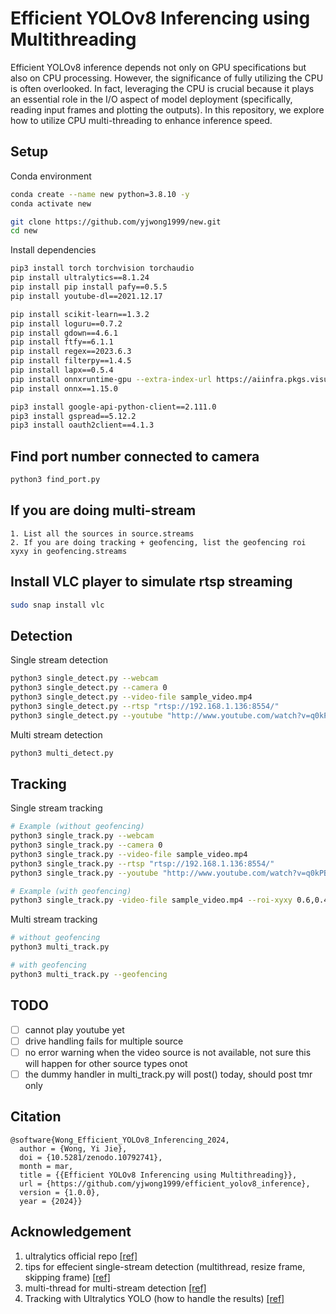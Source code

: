# Efficient YOLOv8 Inferencing using Multithreading

Efficient YOLOv8 inference depends not only on GPU specifications but also on CPU processing. However, the significance of fully utilizing the CPU is often overlooked. In fact, leveraging the CPU is crucial because it plays an essential role in the I/O aspect of model deployment (specifically, reading input frames and plotting the outputs). In this repository, we explore how to utilize CPU multi-threading to enhance inference speed.

## Setup
Conda environment
```bash
conda create --name new python=3.8.10 -y
conda activate new

git clone https://github.com/yjwong1999/new.git
cd new
```

Install dependencies
```bash
pip3 install torch torchvision torchaudio
pip install ultralytics==8.1.24
pip install pip install pafy==0.5.5
pip install youtube-dl==2021.12.17

pip install scikit-learn==1.3.2
pip install loguru==0.7.2
pip install gdown==4.6.1
pip install ftfy==6.1.1
pip install regex==2023.6.3
pip install filterpy==1.4.5
pip install lapx==0.5.4
pip install onnxruntime-gpu --extra-index-url https://aiinfra.pkgs.visualstudio.com/PublicPackages/_packaging/onnxruntime-cuda-12/pypi/simple/
pip install onnx==1.15.0

pip3 install google-api-python-client==2.111.0
pip3 install gspread==5.12.2
pip3 install oauth2client==4.1.3
```

## Find port number connected to camera
```bash
python3 find_port.py
```

## If you are doing multi-stream
```
1. List all the sources in source.streams
2. If you are doing tracking + geofencing, list the geofencing roi xyxy in geofencing.streams
```

## Install VLC player to simulate rtsp streaming
```bash
sudo snap install vlc
```

## Detection
Single stream detection
```bash
python3 single_detect.py --webcam
python3 single_detect.py --camera 0
python3 single_detect.py --video-file sample_video.mp4
python3 single_detect.py --rtsp "rtsp://192.168.1.136:8554/"
python3 single_detect.py --youtube "http://www.youtube.com/watch?v=q0kPBRIPm6o"
```

Multi stream detection
```bash
python3 multi_detect.py
```

## Tracking
Single stream tracking
```bash
# Example (without geofencing)
python3 single_track.py --webcam
python3 single_track.py --camera 0
python3 single_track.py --video-file sample_video.mp4
python3 single_track.py --rtsp "rtsp://192.168.1.136:8554/"
python3 single_track.py --youtube "http://www.youtube.com/watch?v=q0kPBRIPm6o"

# Example (with geofencing)
python3 single_track.py -video-file sample_video.mp4 --roi-xyxy 0.6,0.4,0.9,0.8
```

Multi stream tracking
```bash
# without geofencing
python3 multi_track.py

# with geofencing
python3 multi_track.py --geofencing
```

## TODO
- [ ] cannot play youtube yet
- [ ] drive handling fails for multiple source
- [ ] no error warning when the video source is not available, not sure this will happen for other source types onot
- [ ] the dummy handler in multi_track.py will post() today, should post tmr only

## Citation
```
@software{Wong_Efficient_YOLOv8_Inferencing_2024,
  author = {Wong, Yi Jie},
  doi = {10.5281/zenodo.10792741},
  month = mar,
  title = {{Efficient YOLOv8 Inferencing using Multithreading}},
  url = {https://github.com/yjwong1999/efficient_yolov8_inference},
  version = {1.0.0},
  year = {2024}}
```


## Acknowledgement
1. ultralytics official repo [[ref]](https://github.com/ultralytics/ultralytics)
2. tips for effecient single-stream detection (multithread, resize frame, skipping frame) [[ref]](https://blog.stackademic.com/step-by-step-to-surveillance-innovation-pedestrian-detection-with-yolov8-and-python-opencv-dbada14ca4e9)
3. multi-thread for multi-stream detection [[ref]](https://ultralytics.medium.com/object-tracking-across-multiple-streams-using-ultralytics-yolov8-7934618ddd2)
4. Tracking with Ultralytics YOLO (how to handle the results) [[ref]](https://docs.ultralytics.com/modes/track/#plotting-tracks-over-time)
